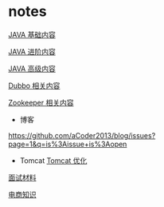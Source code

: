 # notes
[JAVA 基础内容](JAVA_Base_Notes.md)

[JAVA 进阶内容](JAVA_Advance_Notes.md)

[JAVA 高级内容](JAVA_Expert_Notes.md)



[Dubbo 相关内容](Dubbo.md)




[Zookeeper 相关内容](Zookeeper.md)


- 博客

https://github.com/aCoder2013/blog/issues?page=1&q=is%3Aissue+is%3Aopen









- Tomcat 
[Tomcat 优化](https://segmentfault.com/a/1190000015918707)








[面试材料](JAVA_Interview_Notes.md)



[电商知识](https://github.com/kaiguoyuanshuai/notes/blob/master/SHOP_NOTES.md)





